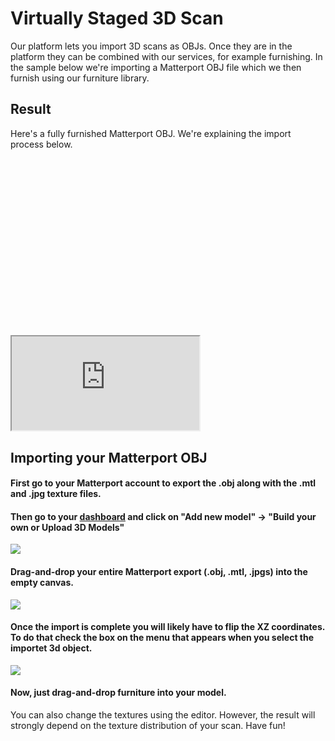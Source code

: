 # Virtually Staged 3D Scan

Our platform lets you import 3D scans as OBJs. Once they are in the platform they can be combined with our services, for example furnishing. In the sample below we're importing a Matterport OBJ file which we then furnish using our furniture library.

## Result
Here's a fully furnished Matterport OBJ. We're explaining the import process below.
<div class="keep-iframe-ratio">
  <svg viewBox="0 0 16 9" xmlns="http://www.w3.org/2000/svg"></svg>
  <iframe src="https://spaces.archilogic.com/3d/Virtual_Realty/wrlmmcb9?modelResourceId=8e129488-9015-4c58-b7cf-31c16a784c5e&autostart=0&mode=view"></iframe>
</div>

## Importing your Matterport OBJ

#### First go to your Matterport account to export the .obj along with the .mtl and .jpg texture files.

#### Then go to your <a href="https://spaces.archilogic.com/dashboard">dashboard</a> and click on "Add new model" -> "Build your own or Upload 3D Models"

<a href="https://storage.3d.io/535e624259ee6b0200000484/2017-07-19_08-16-55_e1H4XN/Screen_Shot_2017-07-19_at_09.48.24.png">
<img src="https://storage.3d.io/535e624259ee6b0200000484/2017-07-19_08-16-55_e1H4XN/Screen_Shot_2017-07-19_at_09.48.24.png">
</a>

#### Drag-and-drop your entire Matterport export (.obj, .mtl, .jpgs) into the empty canvas.

<a href="https://storage.3d.io/535e624259ee6b0200000484/2017-07-19_08-24-49_XMRiax/Screen_Shot_2017-07-19_at_10.02.20.png">
<img src="https://storage.3d.io/535e624259ee6b0200000484/2017-07-19_08-24-49_XMRiax/Screen_Shot_2017-07-19_at_10.02.20.png">
</a>

#### Once the import is complete you will likely have to flip the XZ coordinates. To do that check the box on the menu that appears when you select the importet 3d object.

<a href="https://storage.3d.io/535e624259ee6b0200000484/2017-07-19_08-27-28_HxYU6p/Screen_Shot_2017-07-19_at_10.09.59.png">
<img src="https://storage.3d.io/535e624259ee6b0200000484/2017-07-19_08-27-28_HxYU6p/Screen_Shot_2017-07-19_at_10.09.59.png">
</a>

#### Now, just drag-and-drop furniture into your model.

You can also change the textures using the editor. However, the result will strongly depend on the texture distribution of your scan. Have fun!
